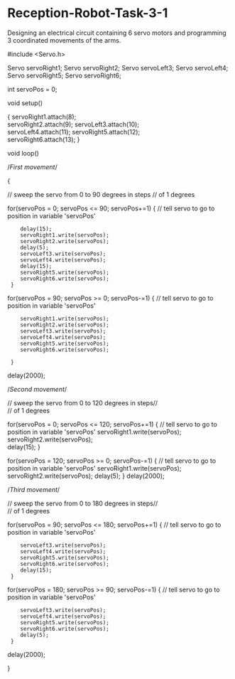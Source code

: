 # Reception-Robot-Task-3-1
Designing an electrical circuit containing 6 servo motors and programming 3 coordinated movements of the arms.


#include <Servo.h>

Servo servoRight1;
Servo servoRight2;
Servo servoLeft3;
Servo servoLeft4;
Servo servoRight5;
Servo servoRight6;

int servoPos = 0;

void setup()
  
{
  servoRight1.attach(8);  
  servoRight2.attach(9); 
  servoLeft3.attach(10);  
  servoLeft4.attach(11);
  servoRight5.attach(12);  
  servoRight6.attach(13);
}




void loop()
  
  /*First movement*/ 
  
{
    
// sweep the servo from 0 to 90 degrees in steps 
// of 1 degrees  
  
  for(servoPos = 0; servoPos <= 90; servoPos+=1)
     {
        // tell servo to go to position in variable 'servoPos'
    
        delay(15);
        servoRight1.write(servoPos);
        servoRight2.write(servoPos);
        delay(5);
        servoLeft3.write(servoPos);
        servoLeft4.write(servoPos);  
        delay(15);
        servoRight5.write(servoPos);
        servoRight6.write(servoPos);
     } 
  
  for(servoPos = 90; servoPos >= 0; servoPos-=1)
     {
        // tell servo to go to position in variable 'servoPos'
    
        servoRight1.write(servoPos);
        servoRight2.write(servoPos);
        servoLeft3.write(servoPos);
        servoLeft4.write(servoPos);
        servoRight5.write(servoPos);
        servoRight6.write(servoPos);
 
     } 
  delay(2000);
  
  

  
  /*Second movement*/

  
  
 // sweep the servo from 0 to 120 degrees in steps//  
 // of 1 degrees  
  
  for(servoPos = 0; servoPos <= 120; servoPos+=1)
     {
        // tell servo to go to position in variable 'servoPos'
        servoRight1.write(servoPos);
        servoRight2.write(servoPos);  
        delay(15);
     } 
  
  for(servoPos = 120; servoPos >= 0; servoPos-=1)
     {
        // tell servo to go to position in variable 'servoPos'
        servoRight1.write(servoPos);
        servoRight2.write(servoPos);
        delay(5); 
     }
  delay(2000);

  
  
 
/*Third movement*/


  
// sweep the servo from 0 to 180 degrees in steps//  
// of 1 degrees

for(servoPos = 90; servoPos <= 180; servoPos+=1)
     {
        // tell servo to go to position in variable 'servoPos'

        servoLeft3.write(servoPos);
        servoLeft4.write(servoPos);
        servoRight5.write(servoPos);
        servoRight6.write(servoPos);
        delay(15);
     } 
  
  for(servoPos = 180; servoPos >= 90; servoPos-=1)
     {
        // tell servo to go to position in variable 'servoPos'
    
        servoLeft3.write(servoPos);
        servoLeft4.write(servoPos);
        servoRight5.write(servoPos);
        servoRight6.write(servoPos);
        delay(5); 
     } 
  delay(2000);
  
}
